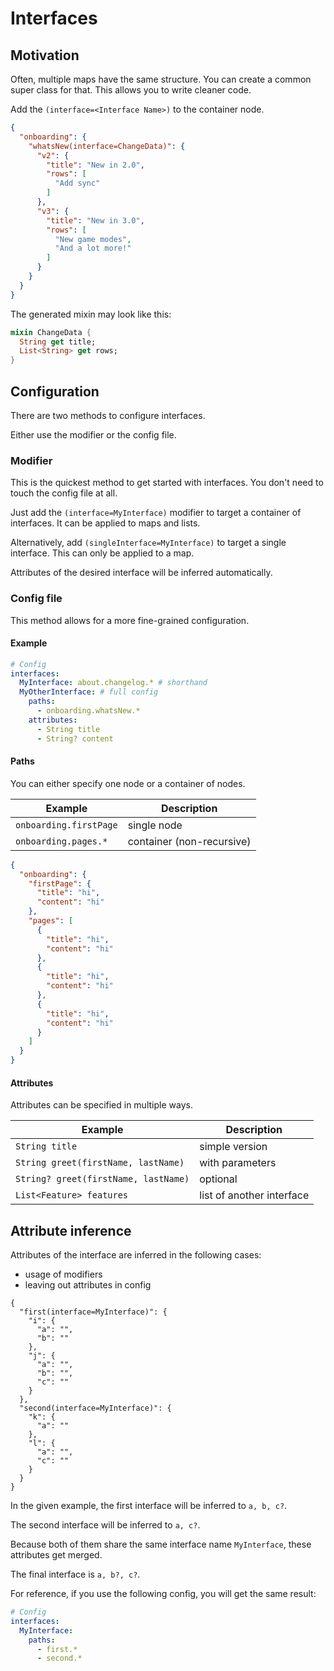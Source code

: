 # Interfaces

## Motivation

Often, multiple maps have the same structure. You can create a common super class for that. This allows you to write cleaner code.

Add the `(interface=<Interface Name>)` to the container node.

```json
{
  "onboarding": {
    "whatsNew(interface=ChangeData)": {
      "v2": {
        "title": "New in 2.0",
        "rows": [
          "Add sync"
        ]
      },
      "v3": {
        "title": "New in 3.0",
        "rows": [
          "New game modes",
          "And a lot more!"
        ]
      }
    }
  }
}
```

The generated mixin may look like this:

```dart
mixin ChangeData {
  String get title;
  List<String> get rows;
}
```

## Configuration

There are two methods to configure interfaces.

Either use the modifier or the config file.

### Modifier

This is the quickest method to get started with interfaces. You don't need to touch the config file at all.

Just add the `(interface=MyInterface)` modifier to target a container of interfaces. It can be applied to maps and lists.

Alternatively, add `(singleInterface=MyInterface)` to target a single interface. This can only be applied to a map.

Attributes of the desired interface will be inferred automatically.

### Config file

This method allows for a more fine-grained configuration.

#### Example

```yaml
# Config
interfaces:
  MyInterface: about.changelog.* # shorthand
  MyOtherInterface: # full config
    paths:
      - onboarding.whatsNew.*
    attributes:
      - String title
      - String? content
```

#### Paths

You can either specify one node or a container of nodes.

| Example                | Description               |
|------------------------|---------------------------|
| `onboarding.firstPage` | single node               |
| `onboarding.pages.*`   | container (non-recursive) |

```json
{
  "onboarding": {
    "firstPage": {
      "title": "hi",
      "content": "hi"
    },
    "pages": [
      {
        "title": "hi",
        "content": "hi"
      },
      {
        "title": "hi",
        "content": "hi"
      },
      {
        "title": "hi",
        "content": "hi"
      }
    ]
  }
}
```

#### Attributes

Attributes can be specified in multiple ways.

| Example                              | Description               |
|--------------------------------------|---------------------------|
| `String title`                       | simple version            |
| `String greet(firstName, lastName)`  | with parameters           |
| `String? greet(firstName, lastName)` | optional                  |
| `List<Feature> features`             | list of another interface |

## Attribute inference

Attributes of the interface are inferred in the following cases:

- usage of modifiers
- leaving out attributes in config

```json5
{
  "first(interface=MyInterface)": {
    "i": {
      "a": "",
      "b": ""
    },
    "j": {
      "a": "",
      "b": "",
      "c": ""
    }
  },
  "second(interface=MyInterface)": {
    "k": {
      "a": ""
    },
    "l": {
      "a": "",
      "c": ""
    }
  }
}
```

In the given example, the first interface will be inferred to `a, b, c?`.

The second interface will be inferred to `a, c?`.

Because both of them share the same interface name `MyInterface`, these attributes get merged.

The final interface is `a, b?, c?`.

For reference, if you use the following config, you will get the same result:

```yaml
# Config
interfaces:
  MyInterface:
    paths:
      - first.*
      - second.*
```